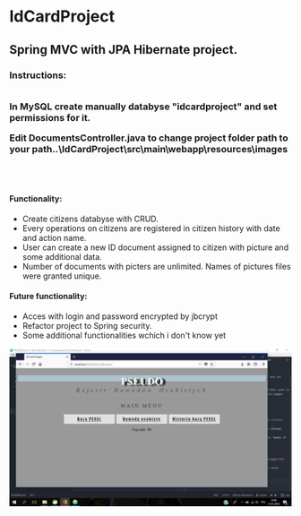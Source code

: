 # IdCardProject

<h2>Spring MVC with JPA Hibernate project.</h2>

<h3>Instructions: <br><br>

In MySQL create manually databyse "idcardproject" and set permissions for it.

Edit DocumentsController.java to change project folder path to
your path..\IdCardProject\src\main\webapp\resources\images
</h3>
<br><br>
<h4>Functionality:</h4>
<ul>
<li>Create citizens databyse with CRUD.</li>
<li>Every operations on citizens are registered in citizen history with date and action name.</li>
<li>User can create a new ID document assigned to citizen with picture and some additional data.</li>
<li>Number of documents with picters are unlimited. Names of pictures files were granted unique.</li>
</ul>
<h4>Future functionality:</h4>
<ul>
<li>Acces with login and password encrypted by jbcrypt</li>
<li>Refactor project to Spring security.</li>
<li>Some additional functionalities wchich i don't know yet</li>
</ul>
<img src = "screen.jpg">
